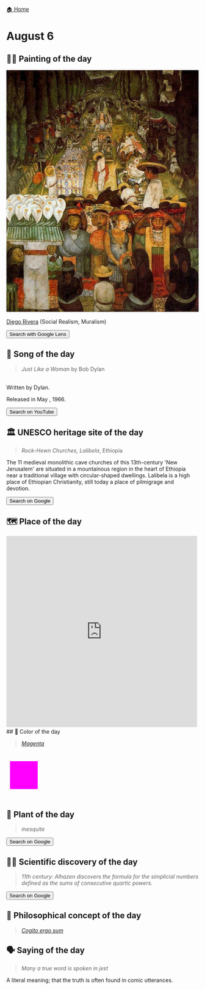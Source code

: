 
[🏠 Home](../../index.md)

# August 6

## 🧑‍🎨 Painting of the day

<img width="600" src="../img/Diego_Rivera_4.jpg">

[Diego Rivera](http://en.wikipedia.org/wiki/Diego_Rivera) (Social Realism, Muralism)

<button class="btn btn-success"
onclick=" window.open('https://lens.google.com/uploadbyurl?url=https://iretes.github.io/one-a-day/data/img/Diego_Rivera_4.jpg','_blank')">
Search with Google Lens
</button>

## 🎼 Song of the day

> *Just Like a Woman*
by Bob Dylan

<br />Written by Dylan.

Released in May , 1966.

<button class="btn btn-success"
onclick=" window.open('http://www.youtube.com/search?q=Just Like a Woman by Bob Dylan','_blank')">
Search on YouTube
</button>

## 🏛️ UNESCO heritage site of the day

> *Rock-Hewn Churches, Lalibela*, Ethiopia

<p>The 11 medieval monolithic cave churches of this 13th-century 'New Jerusalem' are situated in a mountainous region in the heart of Ethiopia near a traditional village with circular-shaped dwellings. Lalibela is a high place of Ethiopian Christianity, still today a place of pilmigrage and devotion.</p>

<button class="btn btn-success"
onclick=" window.open('http://www.google.com/search?q=Rock-Hewn Churches, Lalibela','_blank')">
Search on Google
</button>

## 🗺️ Place of the day

<iframe
src="https://www.mapcrunch.com"
name="mapcrunch"
width="500"
height="500"
allowTransparency="true"
scrolling="no"
frameborder="0"
>
</iframe>
## 🎨 Color of the day

> *[Magenta](https://en.wikipedia.org/wiki/Magenta)*

<div style="color:#FF00FF; font-size: 100px;">&#9632;</div>

## 🌿 Plant of the day

> *mesquite*

<button class="btn btn-success"
onclick=" window.open('http://www.google.com/search?q=mesquite','_blank')">
Search on Google
</button>

## 🧑‍🔬 Scientific discovery of the day

> *11th century: Alhazen discovers the formula for the simplicial numbers defined as the sums of consecutive quartic powers.*

<button class="btn btn-success"
onclick=" window.open('http://www.google.com/search?q=11th century: Alhazen discovers the formula for the simplicial numbers defined as the sums of consecutive quartic powers.','_blank')">
Search on Google
</button>

## 💭 Philosophical concept of the day

> *[Cogito ergo sum](https://en.wikipedia.org/wiki/Cogito_ergo_sum)*

## 🗣️ Saying of the day

> *Many a true word is spoken in jest*

A literal meaning; that the truth is often found in comic utterances.

